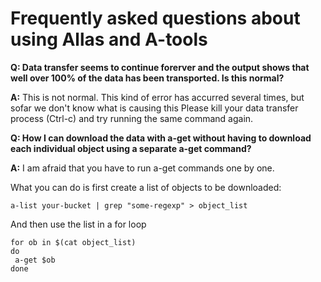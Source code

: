 # Frequently asked questions about using Allas and A-tools

**Q: Data transfer seems to continue forerver
and the output shows that well over 100% of the data has been transported. Is this normal?**

**A:** This is not normal. This kind of error has accurred several times, but sofar we don't know what is causing this
Please kill your data transfer process (Ctrl-c) and try running the same command again.


**Q: How I can download the data with a-get without having to download each individual object using a separate a-get command?**

**A:** I am afraid that you have to run a-get commands one by one.

What you can do is first create a list of objects
to be downloaded:
```text
a-list your-bucket | grep "some-regexp" > object_list
```
And then use the list in a for loop
```text
for ob in $(cat object_list)
do
 a-get $ob
done
```
